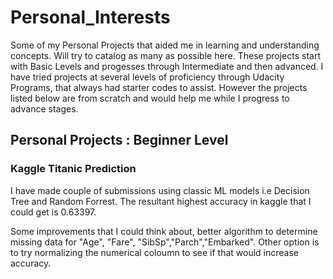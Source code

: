 # Personal_Interests
Some of my Personal Projects that aided me in learning and understanding concepts. Will try to catalog as many as possible here.
These projects start with Basic Levels and progesses through Intermediate and then advanced.
I have tried projects at several levels of proficiency through Udacity Programs, that always had  starter codes to assist. However the projects listed below are from scratch and would help me while I progress to advance stages.

## Personal Projects : Beginner Level

### Kaggle Titanic Prediction
I have made couple of submissions using  classic ML models i.e Decision Tree and Random Forrest. The resultant highest accuracy in kaggle that I could get is 0.63397.

Some improvements that I could think about, better algorithm to determine missing data for "Age", "Fare", "SibSp","Parch","Embarked".
Other  option is to try normalizing the numerical coloumn to see if that would increase accuracy.
